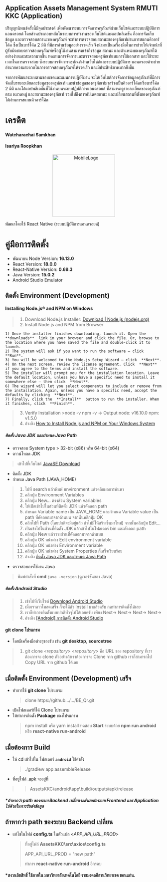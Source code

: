 
## Application Assets Management System RMUTI KKC (Application)

ปริญญานิพนธ์ครั้งนี้มีจุดประสงค์ เพื่อพัฒนาระบบการจัดการครุภัณฑ์ผ่านเว็บไซต์และระบบปฏิบัติการแอนดรอยด์ โดยส่วนประกอบหลักในระบบการทำงานของเว็บไซต์และแอปพลิเคชัน คือการจัดเก็บข้อมูล และตรวจสอบสถานะของครุภัณฑ์ จะทำการตรวจสอบสถานะของครุภัณฑ์ผ่านการสแกนคิวอาร์โค้ด ซึ่งเป็นบาร์โค้ด 2 มิติ ที่มีการอ่านข้อมูลอย่างรวดเร็ว จึงนำมาเป็นเครื่องมือในการช่วยให้เจ้าหน้าที่ผู้รับผิดชอบตรวจสอบครุภัณฑ์หรือผู้ใช้งานสามารถเข้าถึงข้อมูล สถานะ และตำแหน่งของครุภัณฑ์ได้อย่างง่ายและสะดวกมากขึ้น ทดแทนการจัดการและตรวจสอบครุภัณฑ์แบบการใช้เอกสาร และใช้ระยะเวลาในการตรวจสอบ ซึ่งระบบการจัดการครุภัณฑ์ผ่านเว็บไซต์และระบบปฏิบัติการ แอนดรอยด์จะช่วยอำนวยความสะดวกในการตรวจสอบครุภัณฑ์ให้รวดเร็ว และมีประสิทธิภาพมากยิ่งขึ้น

จากการพัฒนาระบบตามขอบเขตและแผนการปฏิบัติงาน จะได้เว็บไซต์การจัดการข้อมูลครุภัณฑ์ที่มีการจัดเก็บรายละเอียดละข้อมูลของครุภัณฑ์ และนำข้อมูลของครุภัณฑ์มาสร้างเป็นคิวอาร์โค้ดหรือบาร์โค้ด 2 มิติ และได้แอปพลิเคชันที่ใช้งานบนระบบปฏิบัติการแอนดรอยด์ ที่สามารถดูรายละเอียดของครุภัณฑ์ ตาม หมวดหมู่ และสถานะของครุภัณฑ์ รวมไปถึงการอัปเดตสถานะ และเปลี่ยนสถานที่ตั้งของครุภัณฑ์ได้ผ่านการสแกนคิวอาร์โค้ด

# เครดิต
#### Watcharachai Samkhan
#### Isariya Roopkhan

<p align="center">
  <a target="blank"><img src="https://sv1.picz.in.th/images/2023/02/16/L8wDrl.png" width="200" height: "100%" alt="MobileLogo" /></a>
</p>
พัฒนาโดยใช้ React Native (ระบบปฏิบัติการแอนดรอยด์)

# คู่มือการติดตั้ง
- พัฒนาบน Node Version: **16.13.0**  
- React Version: **18.0.0**  
- React-Native Version: **0.69.3**
- Java Version:  **15.0.2**
- Android Studio Emulator

## ติดตั้ง Environment (Development)
#### Installing Node.js® and NPM on Windows
 > 1. Download Node.js Installer: [Download | Node.js (nodejs.org)](https://nodejs.org/en/download/)
 > 2. Install Node.js and NPM from Browser
 > 
	1) Once the installer finishes downloading, launch it. Open the  **downloads**  link in your browser and click the file. Or, browse to the location where you have saved the file and double-click it to launch.
	2) The system will ask if you want to run the software – click  **Run**.
	3) You will be welcomed to the Node.js Setup Wizard – click  **Next**.
	4) On the next screen, review the license agreement. Click  **Next**  if you agree to the terms and install the software.
	5) The installer will prompt you for the installation location. Leave the default location, unless you have a specific need to install it somewhere else – then click  **Next**.
	6) The wizard will let you select components to include or remove from the installation. Again, unless you have a specific need, accept the defaults by clicking  **Next**.
	7) Finally, click the  **Install**  button to run the installer. When it finishes, click  **Finish**.
>3. Verify Installation 
	>node -v
		npm -v
		-> Output 
			node: v16.10.0
			npm: v1.5.0	
>4. อ้างอิง [How to Install Node.js and NPM on Your Windows System](https://phoenixnap.com/kb/install-node-js-npm-on-windows)

##### ติดตั้ง Java JDK และกำหนด Java Path
-  ตรวจสอบ System type > 32-bit (x86) หรือ 64-bit (x64)
-  ดาวน์โหลด JDK
>เข้าไปที่เว็บไซต์ [JavaSE Download](https://www.oracle.com/technetwork/java/javase/downloads/index.html)
- ติดตั้ง JDK
-  กำหนด Java Path (JAVA_HOME)
> 1. ไปที่ search แล้วพิมพ์ environment แล้วคลิกผลการค้นหา
> 2. คลิกปุ่ม Environment Variables 
>  3. คลิกปุ่ม New… ตรงส่วน System variables
>  4. ให้เปิดเข้าไปในส่วนที่ติดตั้ง JDK แล้วคัดลอก path
>  5. กำหนด Variable name เป็น JAVA_HOME และกำหนด Variable value เป็น path ที่คัดลอกมาจากด้านบน จากนั้นคลิกปุ่ม OK
>  6. คลิกไปที่ Path (โดยปกติจะมีอยู่แล้ว ถ้าไม่มีให้สร้างขึ้นมาใหม่) จากนั้นคลิกปุ่ม Edit…
>  7. เปิดเข้าไปในส่วนที่ติดตั้ง JDK แล้วเข้าไปในโฟลเดอร์ bin และคัดลอก path
>  8. คลิกปุ่ม New แล้ววางส่วนที่คัดลอกมาจากด้านบน
>  9. คลิกปุ่ม OK หน้าต่าง Edit environment variable
>  10. คลิกปุ่ม OK หน้าต่าง Environment variable
>  11. คลิกปุ่ม OK หน้าต่าง System Properties ก็เสร็จเรียบร้อย
>  12. อ้างอิง [ติดตั้ง Java JDK และกำหนด Java Path](https://devescapes.wordpress.com/2019/12/07/%E0%B8%A7%E0%B8%B4%E0%B8%98%E0%B8%B5%E0%B8%95%E0%B8%B4%E0%B8%94%E0%B8%95%E0%B8%B1%E0%B9%89%E0%B8%87-java-jdk-%E0%B9%81%E0%B8%A5%E0%B8%B0%E0%B8%81%E0%B8%B3%E0%B8%AB%E0%B8%99%E0%B8%94-java-path/)
- ตรวจสอบการใช้งาน Java
>พิมพ์คำสั่งที่ **cmd** `java -version` (ดูเวอร์ชันของ Java)
#####  ติดตั้ง Android Studio
> 1. เข้าไปที่เว็บไซต์ [Download Android Studio](https://developer.android.com/studio)
  >2. เมื่อเราดาวโหลดเสร็จ ก็จะได้ตัว Install มาแล้วครับ กดทำการติดตั้งได้เลย
  >3. เราก็ทำการติดตั้งแบบปกติทั่วๆไปได้เลยครับ เพียง Next-> Next-> Next-> Next->
>4. อ้างอิง [[Android] การติดตั้ง Android Studio](https://medium.com/sathittham/android-%E0%B8%81%E0%B8%B2%E0%B8%A3%E0%B8%95%E0%B8%B4%E0%B8%94%E0%B8%95%E0%B8%B1%E0%B9%89%E0%B8%87-android-studio-%E0%B8%AD%E0%B8%A2%E0%B9%88%E0%B8%B2%E0%B8%87%E0%B8%A5%E0%B8%B0%E0%B9%80%E0%B8%AD%E0%B8%B5%E0%B8%A2%E0%B8%94-c4729c1f85d4)

  #### git clone โปรแกรม
 - โดยมีเครื่องมือต่างๆรองรับ เช่น **git desktop**, **sourcetree**
 >1. git clone <*repository*>
	 <*repository*> คือ URL ของ repository ที่เราต้องการจะ clone ตัวอย่างถ้าเราต้องการจะ Clone จาก github เราก็สามารถไป Copy URL จาก github ได้เลย
	 
##  เมื่อติดตั้ง Environment (Development) เสร็จ
- ทำการใช้ **git clone** โปรแกรม
	 >clone https://github.../.../BE_Qr.git
 - เปิดโฟลเดอร์ที่ได้ Clone โปรแกรม
 - ให้ทำการติดตั้ง **Package** ของโปรแกรม
	 >  npm install หรือ yarn install
	 > ทดสอบ **Start** ระบบด้วย
	 > **npm run android** 
	 > หรือ
	 > **react-native run-android**

##  เมื่อต้องการ Build 
- ให้ cd เข้าไปใน โฟลเดอร์ **`android`** ใช้คำสั่ง
	 >./gradlew app:assembleRelease
- ที่อยู่ไฟล์ .apk จะอยู่ที่
> >AssetsKKC\android\app\build\outputs\apk\release
##### ***ถ้าหากว่า path ของระบบ Backend เปลี่ยนจะส่งผลต่อระบบ  Frontend และ Application ไปด้วยในการรับส่งข้อมูล**	

## ถ้าหากว่า path ของระบบ Backend เปลี่ยน
- แก้ไขในไฟล์ **config.ts** ในตัวแปล <*APP_API_URL_PROD*>
	>
	> ที่อยู่ไฟล์ **AssetsKKC\src\axios\config.ts**
	> 
	> APP_API_URL_PROD = "new path"
	> 
	> ทำการ **react-native run-android** อีกรอบ
	 
#### *สงวนลิขสิทธิ์ ใช้ภายใน มหาวิทยาลัยเทคโนโลยี ราชมงคลอีสานวิทยาเขต ขอนแก่น.
